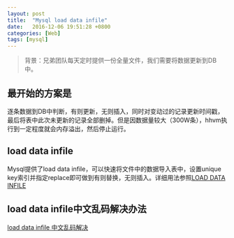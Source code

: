 ```yaml
---
layout: post
title:  "Mysql load data infile"
date:   2016-12-06 19:51:28 +0800
categories: [Web]
tags: [mysql]
---
```

>背景：兄弟团队每天定时提供一份全量文件，我们需要将数据更新到DB中。

## 最开始的方案是
逐条数据到DB中判断，有则更新，无则插入，同时对变动过的记录更新时间戳，最后将表中此次未更新的记录全部删掉。但是因数据量较大（300W条），hhvm执行到一定程度就会内存溢出，然后停止运行。

## load data infile
Mysql提供了load data infile，可以快速将文件中的数据导入表中，设置unique key索引并指定replace即可做到有则替换，无则插入。详细用法参照[LOAD DATA INFILE](http://blog.csdn.net/zhao1234567890123456/article/details/41054557)

## load data infile中文乱码解决办法
[load data infile 中文乱码解决](http://lijunjie.iteye.com/blog/258494)
